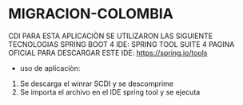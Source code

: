 # MIGRACION-COLOMBIA
CDI
PARA ESTA APLICACIÒN SE UTILIZARON LAS SIGUIENTE TECNOLOGIAS  SPRING BOOT 4
IDE: SPRING TOOL SUITE 4 
PAGINA OFICIAL PARA DESCARGAR ESTE IDE:
https://spring.io/tools
- uso de aplicaciòn:

1. Se descarga el winrar SCDI y se descomprime
2. Se importa el archivo en el IDE spring tool y se ejecuta 
